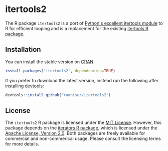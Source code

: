 # itertools2

The R package `itertools2` is a port of [Python's excellent itertools
module](https://docs.python.org/2/library/itertools.html) to R for efficient
looping and is a replacement for the existing [itertools R
package](https://r-forge.r-project.org/projects/itertools/).

## Installation

You can install the stable version on [CRAN](http://cran.r-project.org/package=itertools2):

```r
install.packages('itertools2', dependencies=TRUE)
```

If you prefer to download the latest version, instead run the following after
installing [devtools](https://github.com/hadley/devtools):

```r
devtools::install_github('ramhiser/itertools2')
```

## License

The `itertools2` R package is licensed under the [MIT
License](http://opensource.org/licenses/MIT). However, this package depends on the [iterators R
package](http://cran.r-project.org/web/packages/iterators/index.html),
which is licensed under the [Apache License, Version
2.0](http://www.apache.org/licenses/LICENSE-2.0). Both packages are freely
available for commercial and non-commerical usage. Please consult the licensing
terms for more details.
